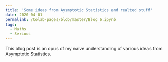 ```yaml
---
title: 'Some ideas from Aysmptotic Statistics and realted stuff'
date: 2020-04-01
permalink: /Colab-pages/blob/master/Blog_6.ipynb
tags:
  - Maths
  - Serious
---
```


This blog post is an opus of my naive understanding of various ideas from Asymptotic Statistics.
